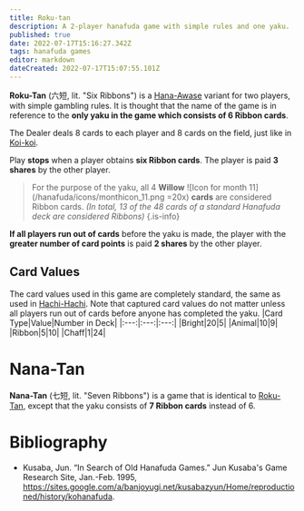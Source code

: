 ```yaml
---
title: Roku-tan
description: A 2-player hanafuda game with simple rules and one yaku.
published: true
date: 2022-07-17T15:16:27.342Z
tags: hanafuda games
editor: markdown
dateCreated: 2022-07-17T15:07:55.101Z
---
```


**Roku-Tan** (六短, lit. "Six Ribbons") is a [Hana-Awase](/en/hanafuda/games/hana-awase) variant for two players, with simple gambling rules. It is thought that the name of the game is in reference to the **only yaku in the game which consists of 6 Ribbon cards**.

The Dealer deals 8 cards to each player and 8 cards on the field, just like in [Koi-koi](/en/hanafuda/games/koi-koi). 

Play **stops** when a player obtains **six Ribbon cards**. The player is paid **3 shares** by the other player.

> For the purpose of the yaku, all 4 **Willow** ![Icon for month 11](/hanafuda/icons/monthicon_11.png =20x) **cards** are considered Ribbon cards. *(In total, 13 of the 48 cards of a standard Hanafuda deck are considered Ribbons)*
{.is-info}

**If all players run out of cards** before the yaku is made, the player with the **greater number of card points** is paid **2 shares** by the other player. 
## Card Values
The card values used in this game are completely standard, the same as used in [Hachi-Hachi](/en/hanafuda/games/hachi-hachi). Note that captured card values do not matter unless all players run out of cards before anyone has completed the yaku.
|Card Type|Value|Number in Deck|
|:---:|:---:|:---:|
|Bright|20|5|
|Animal|10|9|
|Ribbon|5|10|
|Chaff|1|24|
# Nana-Tan
**Nana-Tan** (七短, lit. "Seven Ribbons") is a game that is identical to [Roku-Tan](/en/hanafuda/games/roku-tan), except that the yaku consists of **7 Ribbon cards** instead of 6.

# Bibliography
- Kusaba, Jun. “In Search of Old Hanafuda Games.” Jun Kusaba's Game Research Site, Jan.-Feb. 1995, https://sites.google.com/a/banjoyugi.net/kusabazyun/Home/reproductioned/history/kohanafuda.